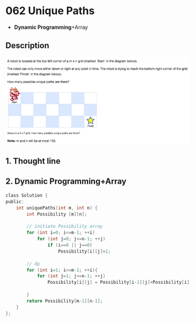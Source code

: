 # 062 Unique Paths
- **Dynamic Programming**+Array

## Description
![IMAGE](resources/7E8D8C5B72C9FDB86890F031729E59A0.jpg)

## 1. Thought line



## 2. **Dynamic Programming**+Array

```c
class Solution {
public:
    int uniquePaths(int m, int n) {
        int Possibility [m][n];
        
        // initiate Possibility array
        for (int i=0; i<=m-1; ++i)
            for (int j=0; j<=n-1; ++j)
                if (i==0 || j==0)
                    Possibility[i][j]=1;
        
        // dp
        for (int i=1; i<=m-1; ++i){
            for (int j=1; j<=n-1; ++j)
                Possibility[i][j] = Possibility[i-1][j]+Possibility[i][j-1];
            
        }
        return Possibility[m-1][n-1];
    }
};
```

